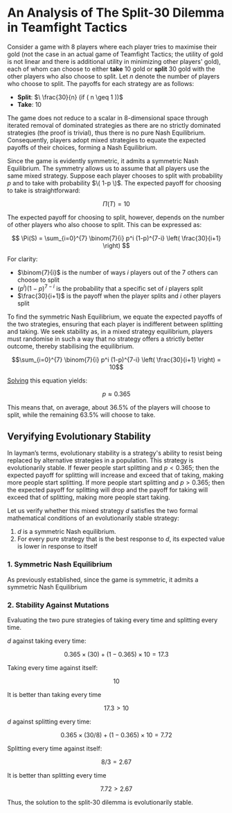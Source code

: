 # An Analysis of The Split-30 Dilemma in Teamfight Tactics
Consider a game with 8 players where each player tries to maximise their gold (not the case in an actual game of Teamfight Tactics; the utility of gold is not linear and there is additional utility in minimizing other players' gold), each of whom can choose to either **take** 10 gold or **split** 30 gold with the other players who also choose to split. Let $n$ denote the number of players who choose to split. The payoffs for each strategy are as follows:

- **Split**: $\ \frac{30}{n}   (if \( n \geq 1 \))\$
- **Take**: $10$

The game does not reduce to a scalar in 8-dimensional space through iterated removal of dominated strategies as there are no strictly dominated strategies (the proof is trivial), thus there is no pure Nash Equilibrium. Consequently, players adopt mixed strategies to equate the expected payoffs of their choices, forming a Nash Equilibrium. 

Since the game is evidently symmetric, it admits a symmetric Nash Equilibrium. The symmetry allows us to assume that all players use the same mixed strategy. Suppose each player chooses to split with probability $p$ and to take with probability $\( 1-p \)$. The expected payoff for choosing to take is straightforward:

$$\Pi(T) = 10$$

The expected payoff for choosing to split, however, depends on the number of other players who also choose to split. This can be expressed as:

$$ \Pi(S) = \sum_{i=0}^{7} \binom{7}{i} p^i (1-p)^{7-i} \left( \frac{30}{i+1} \right) $$

For clarity:
- $\binom{7}{i}$ is the number of ways $i$ players out of the 7 others can choose to split
- $(p^i)(1-p)^{7-i}$ is the probability that a specific set of $i$ players split
- $\frac{30}{i+1}$ is the payoff when the player splits and $i$ other players split

To find the symmetric Nash Equilibrium, we equate the expected payoffs of the two strategies, ensuring that each player is indifferent between splitting and taking. We seek stability as, in a mixed strategy equilibrium, players must randomise in such a way that no strategy offers a strictly better outcome, thereby stabilising the equilibrium.

$$\sum_{i=0}^{7} \binom{7}{i} p^i (1-p)^{7-i} \left( \frac{30}{i+1} \right) = 10$$

[Solving](numericalsolution.py) this equation yields:

$$p \approx 0.365$$

This means that, on average, about 36.5% of the players will choose to split, while the remaining 63.5% will choose to take. 

## Veryifying Evolutionary Stability

In layman’s terms, evolutionary stability is a strategy's ability to resist being replaced by alternative strategies in a population. This strategy is evolutionarily stable. If fewer people start splitting and $p<0.365$; then the expected payoff for splitting will increase and exceed that of taking, making more people start splitting. If more people start splitting and $p>0.365$; then the expected payoff for splitting will drop and the payoff for taking will exceed that of splitting, making more people start taking.

Let us verify whether this mixed strategy $d$ satisfies the two formal mathematical conditions of an evolutionarily stable strategy:

1. $d$ is a symmetric Nash equilibrium.
2. For every pure strategy that is the best response to $d$, its expected value is lower in response to itself

### 1. Symmetric Nash Equilibrium

As previously established, since the game is symmetric, it admits a symmetric Nash Equilibrium

### 2. Stability Against Mutations

Evaluating the two pure strategies of taking every time and splitting every time.

$d$ against taking every time:

$$0.365 \times (30) + (1 - 0.365) \times 10 = 17.3$$

Taking every time against itself: 

$$10$$

It is better than taking every time

$$17.3 > 10$$

$d$ against splitting every time:

$$0.365 \times (30/8) + (1 - 0.365) \times 10 = 7.72$$

Splitting every time against itself:

$$8/3 = 2.67$$ 

It is better than splitting every time

$$7.72 > 2.67$$

Thus, the solution to the split-30 dilemma is evolutionarily stable. 
